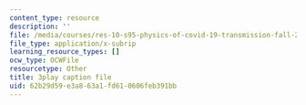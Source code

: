 ```yaml
---
content_type: resource
description: ''
file: /media/courses/res-10-s95-physics-of-covid-19-transmission-fall-2020/62b29d59e3a863a1fd610606feb391bb_o75BCkQL5Co.srt
file_type: application/x-subrip
learning_resource_types: []
ocw_type: OCWFile
resourcetype: Other
title: 3play caption file
uid: 62b29d59-e3a8-63a1-fd61-0606feb391bb
---
```

